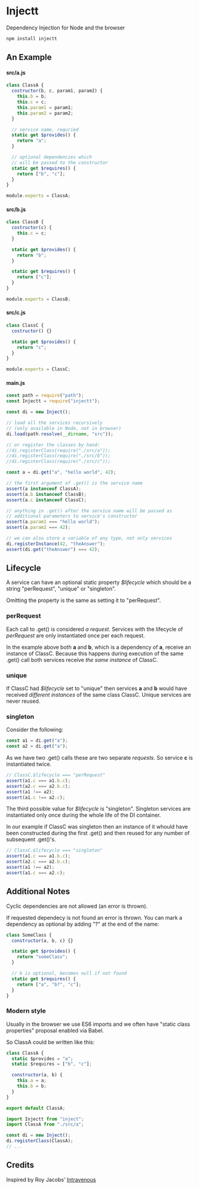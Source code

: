 # Injectt

Dependency Injection for Node and the browser

```sh
npm install injectt
```

## An Example

#### src/a.js

```javascript
class ClassA {
  costructor(b, c, param1, param2) {
    this.b = b;
    this.c = c;
    this.param1 = param1;
    this.param2 = param2;
  }

  // service name, requried
  static get $provides() {
    return "a";
  }

  // optional dependencies which
  // will be passed to the constructor
  static get $requires() {
    return ["b", "c"];
  }
}

module.exports = ClassA;
```

#### src/b.js

```javascript
class ClassB {
  costructor(c) {
    this.c = c;
  }

  static get $provides() {
    return "b";
  }

  static get $requires() {
    return ["c"];
  }
}

module.exports = ClassB;
```

#### src/c.js

```javascript
class ClassC {
  costructor() {}

  static get $provides() {
    return "c";
  }
}

module.exports = ClassC;
```

#### main.js

```javascript
const path = require("path");
const Injectt = require("injectt");

const di = new Inject();

// load all the services recursively
// (only available in Node, not in browser)
di.load(path.resolve(__dirname, "src"));

// or register the classes by hand:
//di.registerClass(require("./src/a"));
//di.registerClass(require("./src/b"));
//di.registerClass(require("./src/c"));

const a = di.get("a", "hello world", 42);

// the first argument of .get() is the service name
assert(a instanceof ClassA);
assert(a.b instanceof ClassB);
assert(a.c instanceof ClassC);

// anything in .get() after the service name will be passed as
// additional parameters to service's constructor
assert(a.param1 === "hello world");
assert(a.param2 === 42);

// we can also store a variable of any type, not only services
di.registerInstance(42, "theAnswer");
assert(di.get("theAnswer") === 42);
```

## Lifecycle

A service can have an optional static property _\$lifecycle_ which should be a string "perRequest", "unique" or "singleton".

Omitting the property is the same as setting it to "perRequest".

### perRequest

Each call to .get() is considered _a request_. Services with the lifecycle of _perRequest_ are only instantiated once per each request.

In the example above both **a** and **b**, which is a dependency of **a**, receive an instance of ClassC. Because this happens during execution of the same .get() call both services receive _the same instance_ of ClassC.

### unique

If ClassC had _\$lifecycle_ set to "unique" then services **a** and **b** would have received _different instances_ of the same class ClassC. Unique services are never reused.

### singleton

Consider the following:

```javascript
const a1 = di.get("a");
const a2 = di.get("a");
```

As we have two .get() calls these are two separate _requests_. So service **c** is instantiated twice.

```javascript
// ClassC.$lifecycle === "perRequest"
assert(a1.c === a1.b.c);
assert(a2.c === a2.b.c);
assert(a1 !== a2);
assert(a1.c !== a2.c);
```

The third possible value for _\$lifecycle_ is "singleton". Singleton services are instantiated only once during the whole life of the DI container.

In our example if ClassC was singleton then an instance of it whould have been constructed during the first .get() and then reused for any number of subsequent .get()'s.

```javascript
// ClassC.$lifecycle === "singleton"
assert(a1.c === a1.b.c);
assert(a2.c === a2.b.c);
assert(a1 !== a2);
assert(a1.c === a2.c);
```

## Additional Notes

Cyclic dependencies are not allowed (an error is thrown).

If requested dependecy is not found an error is thrown. You can mark a dependency as optional by adding "?" at the end of the name:

```javascript
class SomeClass {
  constructor(a, b, c) {}

  static get $provides() {
    return "someClass";
  }

  // b is optional, becomes null if not found
  static get $requires() {
    return ["a", "b?", "c"];
  }
}
```

### Modern style

Usually in the browser we use ES6 imports and we often have "static class properties" proposal enabled via Babel.

So ClassA could be written like this:

```javascript
class ClassA {
  static $provides = "a";
  static $requires = ["b", "c"];

  constructor(a, b) {
    this.a = a;
    this.b = b;
  }
}

export default ClassA;
```

```javascript
import Injectt from "inject";
import ClassA from "./src/a";

const di = new Inject();
di.registerClass(ClassA);
// ...
```

## Credits

Inspired by Roy Jacobs' [Intravenous](https://github.com/RoyJacobs/intravenous)
